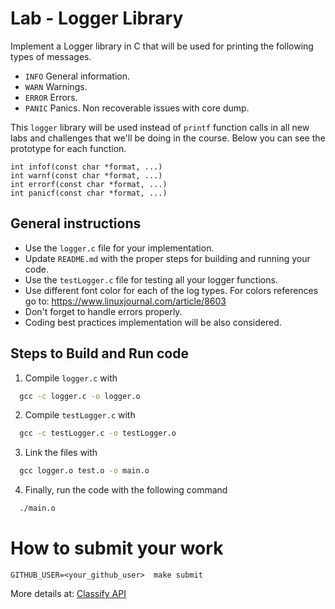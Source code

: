 Lab - Logger Library
====================

Implement a Logger library in C that will be used for printing the following types of messages.
- `INFO` General information.
- `WARN` Warnings.
- `ERROR` Errors.
- `PANIC` Panics. Non recoverable issues with core dump.

This `logger` library will be used instead of `printf` function calls in all new labs and challenges that we'll be doing in the course.
Below you can see the prototype for each function.

```
int infof(const char *format, ...)
int warnf(const char *format, ...)
int errorf(const char *format, ...)
int panicf(const char *format, ...)
```

General instructions
--------------------
- Use the `logger.c` file for your implementation.
- Update `README.md` with the proper steps for building and running your code.
- Use the `testLogger.c` file for testing all your logger functions.
- Use different font color for each of the log types. For colors references go to: https://www.linuxjournal.com/article/8603
- Don't forget to handle errors properly.
- Coding best practices implementation will be also considered.

Steps to Build and Run code
---------------------------

1. Compile `logger.c` with

```cmd
  gcc -c logger.c -o logger.o
```

2. Compile `testLogger.c` with

```cmd
  gcc -c testLogger.c -o testLogger.o
```

3. Link the files with

```cmd
  gcc logger.o test.o -o main.o
```

4. Finally, run the code with the following command

```cmd
  ./main.o
```

How to submit your work
=======================
```
GITHUB_USER=<your_github_user>  make submit
```
More details at: [Classify API](../../classify.md)
